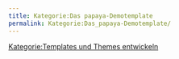 ```yaml
---
title: Kategorie:Das papaya-Demotemplate
permalink: Kategorie:Das_papaya-Demotemplate/
---
```


[Kategorie:Templates und Themes entwickeln](export_de/Kategorie:Templates_und_Themes_entwickeln.md)